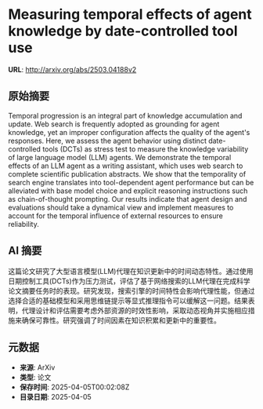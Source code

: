 # Measuring temporal effects of agent knowledge by date-controlled tool use

**URL**: http://arxiv.org/abs/2503.04188v2

## 原始摘要

Temporal progression is an integral part of knowledge accumulation and
update. Web search is frequently adopted as grounding for agent knowledge, yet
an improper configuration affects the quality of the agent's responses. Here,
we assess the agent behavior using distinct date-controlled tools (DCTs) as
stress test to measure the knowledge variability of large language model (LLM)
agents. We demonstrate the temporal effects of an LLM agent as a writing
assistant, which uses web search to complete scientific publication abstracts.
We show that the temporality of search engine translates into tool-dependent
agent performance but can be alleviated with base model choice and explicit
reasoning instructions such as chain-of-thought prompting. Our results indicate
that agent design and evaluations should take a dynamical view and implement
measures to account for the temporal influence of external resources to ensure
reliability.


## AI 摘要

这篇论文研究了大型语言模型(LLM)代理在知识更新中的时间动态特性。通过使用日期控制工具(DCTs)作为压力测试，评估了基于网络搜索的LLM代理在完成科学论文摘要任务时的表现。研究发现，搜索引擎的时间特性会影响代理性能，但通过选择合适的基础模型和采用思维链提示等显式推理指令可以缓解这一问题。结果表明，代理设计和评估需要考虑外部资源的时效性影响，采取动态视角并实施相应措施来确保可靠性。研究强调了时间因素在知识积累和更新中的重要性。

## 元数据

- **来源**: ArXiv
- **类型**: 论文
- **保存时间**: 2025-04-05T00:02:08Z
- **目录日期**: 2025-04-05
